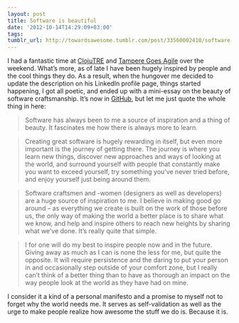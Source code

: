 ```yaml
---
layout: post
title: Software is beautiful
date: '2012-10-14T14:29:09+03:00'
tags:
tumblr_url: http://towardsawesome.tumblr.com/post/33560002410/software-is-beautiful
---
```

I had a fantastic time at <a href="http://www.clojutre.org/">ClojuTRE</a> and <a href="http://www.tamperegoesagile.fi/">Tampere Goes Agile</a> over the weekend. What’s more, as of late I have been hugely inspired by people and the cool things they do. As a result, when the hungover me decided to update the description on his LinkedIn profile page, things started happening, I got all poetic, and ended up with a mini-essay on the beauty of software craftsmanship. It’s now in <a href="https://github.com/mieky/beautiful-software">GitHub</a>, but let me just quote the whole thing in here:

> Software has always been to me a source of inspiration and a thing of beauty. It fascinates me how there is always more to learn.

> Creating great software is hugely rewarding in itself, but even more important is the journey of getting there. The journey is where you learn new things, discover new approaches and ways of looking at the world, and surround yourself with people that constantly make you want to exceed yourself, try something you’ve never tried before, and enjoy yourself just being around them.

> Software craftsmen and -women (designers as well as developers) are a huge source of inspiration to me. I believe in making good go around – as everything we create is built on the work of those before us, the only way of making the world a better place is to share what we know, and help and inspire others to reach new heights by sharing what we’ve done. It’s really quite that simple.

> I for one will do my best to inspire people now and in the future. Giving away as much as I can is none the less for me, but quite the opposite. It will require persistence and the daring to put your person in and occasionally step outside of your comfort zone, but I really can’t think of a better thing than to have as thorough an impact on the way people look at the world as they have had on mine.

I consider it a kind of a personal manifesto and a promise to myself not to forget why the world needs me. It serves as self-validation as well as the urge to make people realize how awesome the stuff we do is. Because it is.
